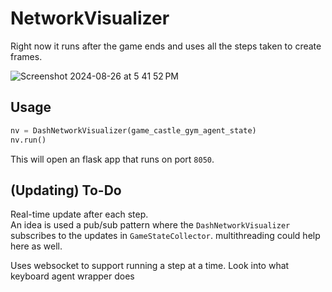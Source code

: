 # NetworkVisualizer

Right now it runs after the game ends and uses all the steps taken to create frames.

![Screenshot 2024-08-26 at 5 41 52 PM](https://github.com/user-attachments/assets/5a2b1de8-ec54-4a35-bfb1-da536316ca98)

## Usage

```python
nv = DashNetworkVisualizer(game_castle_gym_agent_state)
nv.run()
```

This will open an flask app that runs on port `8050`.

## (Updating) To-Do

Real-time update after each step. \
An idea is used a pub/sub pattern where the `DashNetworkVisualizer` subscribes to the updates in `GameStateCollector`. multithreading could help here as well.
 
Uses websocket to support running a step at a time. Look into what keyboard agent wrapper does

